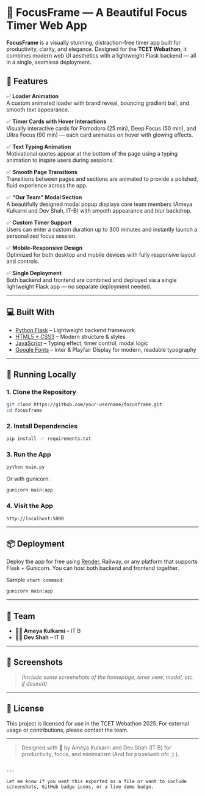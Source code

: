 # 🎯 FocusFrame — A Beautiful Focus Timer Web App

**FocusFrame** is a visually stunning, distraction-free timer app built for productivity, clarity, and elegance. Designed for the **TCET Webathon**, it combines modern web UI aesthetics with a lightweight Flask backend — all in a single, seamless deployment.

## 🌟 Features

✅ **Loader Animation**  
A custom animated loader with brand reveal, bouncing gradient ball, and smooth text appearance.

✅ **Timer Cards with Hover Interactions**  
Visually interactive cards for Pomodoro (25 min), Deep Focus (50 min), and Ultra Focus (90 min) — each card animates on hover with glowing effects.

✅ **Text Typing Animation**  
Motivational quotes appear at the bottom of the page using a typing animation to inspire users during sessions.

✅ **Smooth Page Transitions**  
Transitions between pages and sections are animated to provide a polished, fluid experience across the app.

✅ **"Our Team" Modal Section**  
A beautifully designed modal popup displays core team members (Ameya Kulkarni and Dev Shah, IT-B) with smooth appearance and blur backdrop.

✅ **Custom Timer Support**  
Users can enter a custom duration up to 300 minutes and instantly launch a personalized focus session.

✅ **Mobile-Responsive Design**  
Optimized for both desktop and mobile devices with fully responsive layout and controls.

✅ **Single Deployment**  
Both backend and frontend are combined and deployed via a single lightweight Flask app — no separate deployment needed.

---

## 💻 Built With

- [Python Flask](https://flask.palletsprojects.com/) – Lightweight backend framework
- [HTML5 + CSS3](https://developer.mozilla.org/) – Modern structure & styles
- [JavaScript](https://developer.mozilla.org/en-US/docs/Web/JavaScript) – Typing effect, timer control, modal logic
- [Google Fonts](https://fonts.google.com/) – Inter & Playfair Display for modern, readable typography

---

## 🚀 Running Locally

### 1. Clone the Repository
```bash
git clone https://github.com/your-username/focusframe.git
cd focusframe
````

### 2. Install Dependencies

```bash
pip install -r requirements.txt
```

### 3. Run the App

```bash
python main.py
```

Or with gunicorn:

```bash
gunicorn main:app
```

### 4. Visit the App

```
http://localhost:5000
```

---

## 📦 Deployment

Deploy the app for free using [Render](https://render.com/), Railway, or any platform that supports Flask + Gunicorn. You can host both backend and frontend together.

Sample `start command`:

```bash
gunicorn main:app
```

---

## 🙌 Team

* 👨‍💻 **Ameya Kulkarni** – IT B
* 👨‍💻 **Dev Shah** – IT B

---

## 📸 Screenshots

> *(Include some screenshots of the homepage, timer view, modal, etc. if desired)*

---

## 📄 License

This project is licensed for use in the TCET Webathon 2025. For external usage or contributions, please contact the team.

---

> Designed with 💜 by Ameya Kulkarni and Dev Shah (IT B) for productivity, focus, and minimalism (And for pixxelweb ofc ;) ).

```

---

Let me know if you want this exported as a file or want to include screenshots, GitHub badge icons, or a live demo badge.
```
